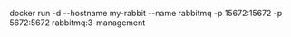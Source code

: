  docker run -d --hostname my-rabbit --name rabbitmq -p 15672:15672 -p 5672:5672 rabbitmq:3-management